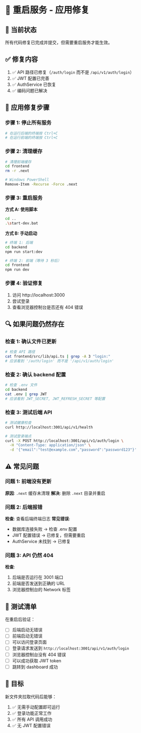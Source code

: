 # 🔄 重启服务 - 应用修复

## 📍 当前状态

所有代码修复已完成并提交，但需要重启服务才能生效。

## ✅ 修复内容

1. ✅ API 路径已修复（`/auth/login` 而不是 `/api/v1/auth/login`）
2. ✅ JWT 配置已完善
3. ✅ AuthService 已恢复
4. ✅ 编码问题已解决

## 🚀 应用修复步骤

### 步骤 1: 停止所有服务

```bash
# 在运行后端的终端按 Ctrl+C
# 在运行前端的终端按 Ctrl+C
```

### 步骤 2: 清理缓存

```bash
# 清理前端缓存
cd frontend
rm -r .next

# Windows PowerShell
Remove-Item -Recurse -Force .next
```

### 步骤 3: 重启服务

**方式 A: 使用脚本**
```bash
cd ..
.\start-dev.bat
```

**方式 B: 手动启动**

```bash
# 终端 1: 后端
cd backend
npm run start:dev

# 终端 2: 前端（等待 3 秒后）
cd frontend
npm run dev
```

### 步骤 4: 验证修复

1. 访问 http://localhost:3000
2. 尝试登录
3. 查看浏览器控制台是否还有 404 错误

## 🔍 如果问题仍然存在

### 检查 1: 确认文件已更新

```bash
# 检查 API 路径
cat frontend/src/lib/api.ts | grep -A 3 "login:"
# 应该看到 '/auth/login' 而不是 '/api/v1/auth/login'
```

### 检查 2: 确认 backend 配置

```bash
# 检查 .env 文件
cd backend
cat .env | grep JWT
# 应该看到 JWT_SECRET, JWT_REFRESH_SECRET 等配置
```

### 检查 3: 测试后端 API

```bash
# 测试健康检查
curl http://localhost:3001/api/v1/health

# 测试登录端点
curl -X POST http://localhost:3001/api/v1/auth/login \
  -H "Content-Type: application/json" \
  -d '{"email":"test@example.com","password":"password123"}'
```

## ⚠️ 常见问题

### 问题 1: 前端没有更新
**原因**: `.next` 缓存未清理
**解决**: 删除 `.next` 目录并重启

### 问题 2: 后端报错
**检查**: 查看后端终端日志
**常见错误**:
- 数据库连接失败 → 检查 .env 配置
- JWT 配置错误 → 已修复，但需要重启
- AuthService 未找到 → 已修复

### 问题 3: API 仍然 404
**检查**: 
1. 后端是否运行在 3001 端口
2. 前端是否发送到正确的 URL
3. 浏览器控制台的 Network 标签

## 📝 测试清单

在重启后验证：

- [ ] 后端启动无错误
- [ ] 前端启动无错误
- [ ] 可以访问登录页面
- [ ] 登录请求发送到 `http://localhost:3001/api/v1/auth/login`
- [ ] 浏览器控制台没有 404 错误
- [ ] 可以成功获取 JWT token
- [ ] 跳转到 dashboard 成功

## 🎯 目标

新文件夹拉取代码后能够：
1. ✅ 无需手动配置即可运行
2. ✅ 登录功能正常工作
3. ✅ 所有 API 调用成功
4. ✅ 无 JWT 配置错误

